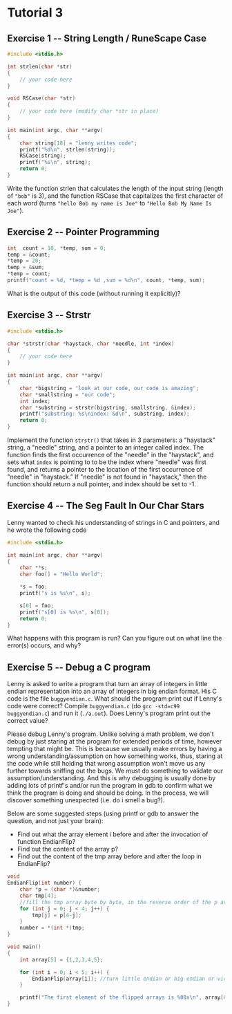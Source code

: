 Tutorial 3
==========

Exercise 1 -- String Length / RuneScape Case
-----
```c
#include <stdio.h>

int strlen(char *str)
{
	// your code here
}

void RSCase(char *str)
{
	// your code here (modify char *str in place)
}

int main(int argc, char **argv)
{
	char string[18] = "lenny writes code";
	printf("%d\n", strlen(string));
	RSCase(string);
	printf("%s\n", string);
	return 0;
}
```
Write the function strlen that calculates the length of the input string (length of `"bob"` is 3), and the function RSCase that capitalizes the first character of each word (turns `"hello Bob my name is Joe"` to `"Hello Bob My Name Is Joe"`).

Exercise 2 -- Pointer Programming
-----
```c
int  count = 10, *temp, sum = 0;
temp = &count;
*temp = 20;
temp = &sum;
*temp = count;
printf("count = %d, *temp = %d ,sum = %d\n", count, *temp, sum);
```
What is the output of this code (without running it explicitly)?

Exercise 3 -- Strstr
-----
```c
#include <stdio.h>

char *strstr(char *haystack, char *needle, int *index)
{
	// your code here
}

int main(int argc, char **argv)
{
	char *bigstring = "look at our code, our code is amazing";
	char *smallstring = "our code";
	int index;
	char *substring = strstr(bigstring, smallstring, &index);
	printf("substring: %s\nindex: &d\n", substring, index);
	return 0;
}
```
Implement the function `strstr()` that takes in 3 parameters: a "haystack" string, a "needle" string, and a pointer to an integer called index. The function finds the first occurrence of the "needle" in the "haystack", and sets what `index` is pointing to to be the index where "needle" was first found, and returns a pointer to the location of the first occurrence of "needle" in "haystack." If "needle" is not found in "haystack," then the function should return a null pointer, and index should be set to -1.

Exercise 4 -- The Seg Fault In Our Char Stars
-----
Lenny wanted to check his understanding of strings in C and pointers, and he wrote the following code

```c
#include <stdio.h>

int main(int argc, char **argv)
{
	char **s;
	char foo[] = "Hello World";

	*s = foo;
	printf("s is %s\n", s);

	s[0] = foo;
	printf("s[0] is %s\n", s[0]);
	return 0;
}
```
What happens with this program is run? Can you figure out on what line the error(s) occurs, and why?

Exercise 5 -- Debug a C program
-----

Lenny is asked to write a program that turn an array of integers in little
endian representation into an array of integers in big endian format.  His
C code is the file `buggyendian.c`.   What should the program print out
if Lenny's code were correct? Compile `buggyendian.c` (do `gcc -std=c99 buggyendian.c`)
and run it (`./a.out`).  Does Lenny's program print out the correct value?

Please debug Lenny's program.  Unlike solving a math problem, we don't debug
by just staring at the program for extended periods of time, however tempting
that might be.  This is because we usually make errors by having a wrong
understanding/assumption on how something works, thus, staring at the code
while still holding that wrong assumption won't move
us any further towards sniffing out the bugs.  We must do something to validate
our assumption/understanding. And this is why debugging is usually done by
adding lots of printf's and/or run the program in gdb to confirm what we think
the program is doing and should be doing.  In the process, we will discover
something unexpected (i.e. do i smell a bug?).

Below are some suggested steps (using printf or gdb to answer the question, and not just your brain):
* Find out what the array element i before and after the invocation of function EndianFlip?
* Find out the content of the array p?
* Find out the content of the tmp array before and after the loop in EndianFlip?

```c
void
EndianFlip(int number) {
	char *p = (char *)&number;
	char tmp[4];
	//fill the tmp array byte by byte, in the reverse order of the p array
	for (int j = 0; j < 4; j++) {
		tmp[j] = p[4-j];
	}
	number = *(int *)tmp;
}

void main()
{
	int array[5] = {1,2,3,4,5};

	for (int i = 0; i < 5; i++) {
		EndianFlip(array[i]); //turn little endian or big endian or vice versa
	}

	printf("The first element of the flipped arrays is %08x\n", array[0]);
}
```
